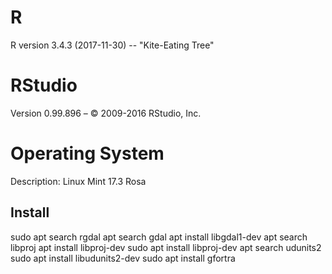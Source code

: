 
# R
R version 3.4.3 (2017-11-30) -- "Kite-Eating Tree"

# RStudio

Version 0.99.896 – © 2009-2016 RStudio, Inc.

# Operating System

Description:	Linux Mint 17.3 Rosa

## Install
sudo apt search rgdal
apt search gdal
apt install libgdal1-dev
apt search libproj
apt install libproj-dev
sudo apt install libproj-dev
apt search udunits2
sudo apt install libudunits2-dev
sudo apt install gfortra

